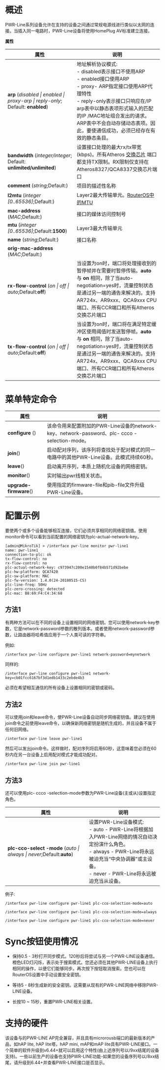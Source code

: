 # 概述

PWR-Line系列设备允许在支持的设备之间通过常规电源线进行类似以太网的连接。当插入同一电路时，PWR-Line设备将使用HomePlug AV标准建立连接。


**属性**

| 属性                                                                             | 说明                                                                                                                                                                                                                                                                                         |
| -------------------------------------------------------------------------------- | -------------------------------------------------------------------------------------------------------------------------------------------------------------------------------------------------------------------------------------------------------------------------------------------- |
| **arp** (_disabled \| enabled \| proxy-arp \| reply-only_; Default: **enabled**) | 地址解析协议模式:<br>- disabled表示接口不使用ARP<br>- enabled接口使用ARP<br>- proxy- ARP指定接口使用ARP代理特性<br>- reply-only表示接口只响应在/IP arp表中以静态表项形式输入的匹配的IP /MAC地址组合发出的请求。ARP表中不会自动存储动态表项。因此，要使通信成功，必须已经存在有效的静态条目。 |
| **bandwidth** (_integer/integer_; Default: **unlimited/unlimited**)              | 设置接口处理的最大rx/tx带宽(kbps)。所有Atheros [交换芯片](https://help.mikrotik.com/docs/display/ROS/Switch+Chip+Features) 端口都支持TX限制。RX限制仅支持在Atheros8327/QCA8337交换芯片端口                                                                                              |
| **comment** (_string_;Default:)                                                  | 项目的描述性名称                                                                                                                                                                                                                                                                             |
| **l2mtu** (_integer [0..65536]_;Default:)                                        | Layer2最大传输单元。[RouterOS中的MTU](https://help.mikrotik.com/docs/display/ROS/MTU+in+RouterOS)                                                                                                                                                                                            |
| **mac-address** (_MAC_;Default:)                                                 | 接口的媒体访问控制号                                                                                                                                                                                                                                                                         |
| **mtu** (_integer [0..65536]_;Default:**1500**)                                  | Layer3最大传输单元                                                                                                                                                                                                                                                                           |
| **name** (_string_;Default:)                                                     | 接口名称                                                                                                                                                                                                                                                                                     |
| **orig-mac-address** (_MAC_;Default:)                                            |                                                                                                                                                                                                                                                                                              |
| **rx-flow-control** (_on \| off \| auto_;Default:**off**)                        | 当设置为on时，端口将处理接收到的暂停帧并在需要时暂停传输。**auto** 与 **on** 相同，除了当auto-negotiation=yes时，流量控制状态是通过另一端的通告来解决的。支持AR724x、AR9xxx、QCA9xxx CPU端口、所有CCR端口和所有Atheros交换芯片端口                                                       |
| **tx-flow-control** (_on \| off \| auto_;Default:**off**)                        | 当设置为on时，端口将在满足特定缓冲区使用阈值时发送暂停帧。**auto** 与 **on** 相同，除了当auto-negotiation=yes时，流量控制状态是通过另一端的通告来解决的。支持AR724x、AR9xxx、QCA9xxx CPU端口、所有CCR端口和所有Atheros交换芯片端口                                                       |

# 菜单特定命令

| 属性                   | 说明                                                                                         |
| ---------------------- | -------------------------------------------------------------------------------------------- |
| **configure** ()       | 该命令用来配置附加的PWR-Line设备的network-key、network-password、plc- ccco -selection-mode。 |
| **join**()             | 启动配对序列，该序列将查找处于配对模式的同一电路中的其他PWR-Line设备。此模式持续60秒。       |
| **leave**()            | 启动离开序列，本质上随机化设备的网络密钥。                                                   |
| **monitor**()          | 实时输出pwr线相关状态。                                                                      |
| **upgrade-firmware**() | 使用指定的firmware-file和pib-file文件升级PWR-Line设备。                                      |

# 配置示例

要使两个或多个设备能够相互连接，它们必须共享相同的网络密钥值。使用monitor命令可以看到当前配置的网络密钥为plc-actual-network-key。

```shell
[admin@MikroTik] > /interface pwr-line monitor pwr-line1
name: pwr-line1
connection-to-plc: ok
tx-flow-control: no
rx-flow-control: no
plc-actual-network-key: c973947c200e1540b0f84b571d92bebe
plc-hw-platform: QCA7420
plc-sw-platform: MAC
plc-fw-version: 1.4.0(24-20180515-CS)
plc-line-freq: 50Hz
plc-zero-crossing: detected
plc-mac: B8:69:F4:C4:34:68
```

## 方法1

有两种方法可以在不同的设备上设置相同的网络密钥。您可以使用network-key参数，它是network-password参数的散列版本。或者使用network-password参数，让路由器将哈希值应用于一个人类可读的字符串。

例如:

`/interface pwr-line configure pwr-line1 network-password=mynetwork`

同样的: 

`/interface pwr-line configure pwr-line1 network-key=cb01fcc6167bf3d1edb1433c2ebde4b3`

必须在希望相互通信的所有设备上设置相同的密钥或密码。

## 方法2

可以使用join和leave命令，使PWR-Line设备自动同步网络密钥值。建议在使用join命令之前使用leave命令，以确保新网络密钥是随机生成的，并且设备不属于任何旧网络。

`/interface pwr-line leave pwr-line1`

然后可以发出join命令。这样做时，配对序列将启用60秒，这意味着您必须在60秒内在另一台设备上启用配对模式才能成功配对。

`/interface pwr-line join pwr-line1`

## 方法3

还可以使用plc- ccco -selection-mode参数为PWR-Line设备(主或从)设置指定角色。

| 属性                                                                  | 说明                                                                                                                                                                                                |
| --------------------------------------------------------------------- | --------------------------------------------------------------------------------------------------------------------------------------------------------------------------------------------------- |
| **plc-cco-select -mode** (_auto \| always \| never_;Default:**auto**) | 设置PWR-Line设备模式:<br>- auto - PWR-Line将根据加入PWR-Line网络的情况自动决定扮演什么角色。<br>- always - PWR-Line将永远被迫充当“中央协调器”或主设备。<br>- never - PWR-Line将永远被迫充当从设备。 |

例子: 

```shell
/interface pwr-line configure pwr-line1 plc-cco-selection-mode=auto

/interface pwr-line configure pwr-line1 plc-cco-selection-mode=always

/interface pwr-line configure pwr-line1 plc-cco-selection-mode=never
```

# Sync按钮使用情况

- 保持0.5 - 3秒打开同步模式。120秒后将尝试与另一个PWR-LINE设备通信。橙色LED灯闪烁，表示处于搜索模式。您还必须在其他PWR-LINE设备上执行相同的操作，以便它们能够同步。再次按下按钮取消搜索。您也可以在RouterOS设置中手动设置安全密钥。

- 等待5 - 8秒生成新的安全密钥。这需要从现有的PWR-LINE网络中移除PWR-LINE设备。

- 长按10 ~ 15秒，重置PWR-LINE相关设置。

# 支持的硬件

该设备与的PWR-LINE AP完全兼容，并且具有microrousb端口的最新版本的产品，如hAP lite, hAP lite塔，hAP mini, mAP和mAP lite具有PWR-LINE接口。一个简单的软件升级到v6.44+就可以启用这个特性(由上述序列号以/9xx结尾的设备支持)。一些以前生产的设备也支持PWR-LINE功能-如果您的设备序列号以/8xx结尾，请升级到6.44+并查看PWR-LINE接口是否显示。
